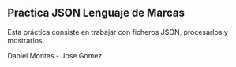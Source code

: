 ## Practica JSON Lenguaje de Marcas

Esta práctica consiste en trabajar con ficheros JSON, procesarlos y mostrarlos.

Daniel Montes - Jose Gomez
